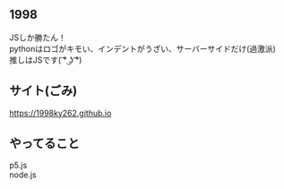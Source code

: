 ## 1998
JSしか勝たん！<br>
pythonはロゴがキモい、インデントがうざい、サーバーサイドだけ(過激派)<br>
推しはJSです( ͡° ͜ʖ ͡°)
## サイト(ごみ)
https://1998ky262.github.io
## やってること
p5.js<br>
node.js

